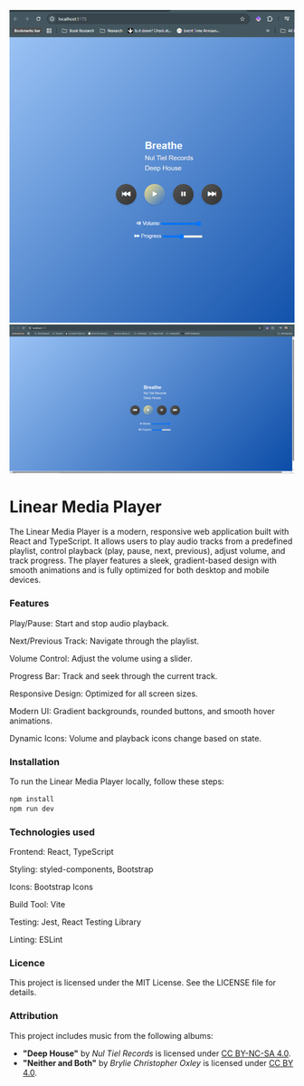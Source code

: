 ![First Screencap](Screencaps/Linear1.png)
![Second Screencap](Screencaps/Linear2.png)

# Linear Media Player

The Linear Media Player is a modern, responsive web application built with React and TypeScript. It allows users to play audio tracks from a predefined playlist, control playback (play, pause, next, previous), adjust volume, and track progress. The player features a sleek, gradient-based design with smooth animations and is fully optimized for both desktop and mobile devices.

### Features

Play/Pause: Start and stop audio playback.

Next/Previous Track: Navigate through the playlist.

Volume Control: Adjust the volume using a slider.

Progress Bar: Track and seek through the current track.

Responsive Design: Optimized for all screen sizes.

Modern UI: Gradient backgrounds, rounded buttons, and smooth hover animations.

Dynamic Icons: Volume and playback icons change based on state.

### Installation

To run the Linear Media Player locally, follow these steps:

```bash
npm install
npm run dev
```

### Technologies used

Frontend: React, TypeScript

Styling: styled-components, Bootstrap

Icons: Bootstrap Icons

Build Tool: Vite

Testing: Jest, React Testing Library

Linting: ESLint

### Licence

This project is licensed under the MIT License. See the LICENSE file for details.

### Attribution

This project includes music from the following albums:

- **"Deep House"** by _Nul Tiel Records_ is licensed under [CC BY-NC-SA 4.0](https://creativecommons.org/licenses/by-nc-sa/4.0/).
- **"Neither and Both"** by _Brylie Christopher Oxley_ is licensed under [CC BY 4.0](https://creativecommons.org/licenses/by/4.0/).
